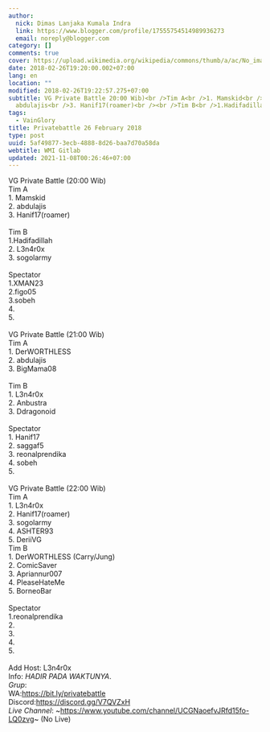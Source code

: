 ```yaml
---
author:
  nick: Dimas Lanjaka Kumala Indra
  link: https://www.blogger.com/profile/17555754514989936273
  email: noreply@blogger.com
category: []
comments: true
cover: https://upload.wikimedia.org/wikipedia/commons/thumb/a/ac/No_image_available.svg/2048px-No_image_available.svg.png
date: 2018-02-26T19:20:00.002+07:00
lang: en
location: ""
modified: 2018-02-26T19:22:57.275+07:00
subtitle: VG Private Battle 20:00 Wib)<br />Tim A<br />1. Mamskid<br />2.
  abdulajis<br />3. Hanif17(roamer)<br /><br />Tim B<br />1.Hadifadillah<br
tags:
  - VainGlory
title: Privatebattle 26 February 2018
type: post
uuid: 5af49877-3ecb-4888-8d26-baa7d70a58da
webtitle: WMI Gitlab
updated: 2021-11-08T00:26:46+07:00
---
```


VG Private Battle (20:00 Wib)<br>Tim A<br>1. Mamskid<br>2. abdulajis<br>3. Hanif17(roamer)<br><br>Tim B<br>1.Hadifadillah<br>2. L3n4r0x<br>3. sogolarmy<br><br>Spectator<br>1.XMAN23<br>2.figo05<br>3.sobeh<br>4.<br>5.<br><br>VG Private Battle (21:00 Wib)<br>Tim A<br>1. DerWORTHLESS<br>2. abdulajis<br>3. BigMama08<br><br>Tim B<br>1. L3n4r0x<br>2. Anbustra<br>3. Ddragonoid<br><br>Spectator<br>1. Hanif17<br>2. saggaf5<br>3. reonalprendika<br>4. sobeh<br>5.<br><br>VG Private Battle (22:00 Wib)<br>Tim A<br>1. L3n4r0x<br>2. Hanif17(roamer)<br>3. sogolarmy<br>4. ASHTER93<br>5. DeriiVG<br>Tim B<br>1. DerWORTHLESS (Carry/Jung)<br>2. ComicSaver<br>3. Apriannur007<br>4. PleaseHateMe<br>5. BorneoBar<br><br>Spectator<br>1.reonalprendika<br>2.<br>3.<br>4.<br>5.<br><br>Add Host: L3n4r0x<br>Info: *HADIR PADA WAKTUNYA*.<br>*Grup*:<br>WA:<a href="https://bit.ly/privatebattle" rel="noopener noreferer nofollow">https://bit.ly/privatebattle</a><br>Discord:<a href="https://discord.gg/V7QVZxH" rel="noopener noreferer nofollow">https://discord.gg/V7QVZxH</a><br>*Live Channel*: ~<a href="https://www.youtube.com/channel/UCGNaoefvJRfd15fo-LQ0zvg" rel="noopener noreferer nofollow">https://www.youtube.com/channel/UCGNaoefvJRfd15fo-LQ0zvg</a>~ (No Live)<script>document.querySelectorAll("pre,code");
  pretext.forEach(function (el) {
    el.classList.toggle("notranslate", true);
  });</script>